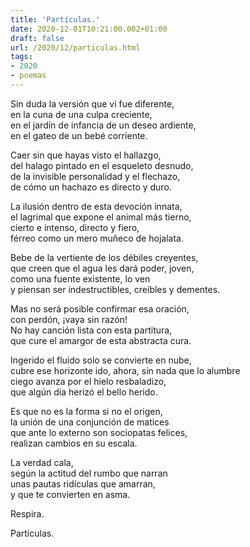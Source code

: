 ```yaml
---
title: 'Partículas.'
date: 2020-12-01T10:21:00.002+01:00
draft: false
url: /2020/12/particulas.html
tags: 
- 2020
- poemas
---
```


Sin duda la versión que vi fue diferente,  
en la cuna de una culpa creciente,  
en el jardín de infancia de un deseo ardiente,  
en el gateo de un bebé corriente.  

Caer sin que hayas visto el hallazgo,  
del halago pintado en el esqueleto desnudo,  
de la invisible personalidad y el flechazo,  
de cómo un hachazo es directo y duro.  

La ilusión dentro de esta devoción innata,  
el lagrimal que expone el animal más tierno,  
cierto e intenso, directo y fiero,  
férreo como un mero muñeco de hojalata.  

Bebe de la vertiente de los débiles creyentes,  
que creen que el agua les dará poder, joven,  
como una fuente existente, lo ven  
y piensan ser indestructibles, creíbles y dementes.  

Mas no será posible confirmar esa oración,  
con perdón, ¡vaya sin razón!  
No hay canción lista con esta partitura,  
que cure el amargor de esta abstracta cura.  

Ingerido el fluido solo se convierte en nube,  
cubre ese horizonte ido, ahora, sin nada que lo alumbre  
ciego avanza por el hielo resbaladizo,  
que algún día herizó el bello herido.  

Es que no es la forma si no el origen,  
la unión de una conjunción de matices  
que ante lo externo son sociopatas felices,  
realizan cambios en su escala.  

La verdad cala,  
según la actitud del rumbo que narran  
unas pautas ridículas que amarran,  
y que te convierten en asma.  

Respira.  

Partículas.  